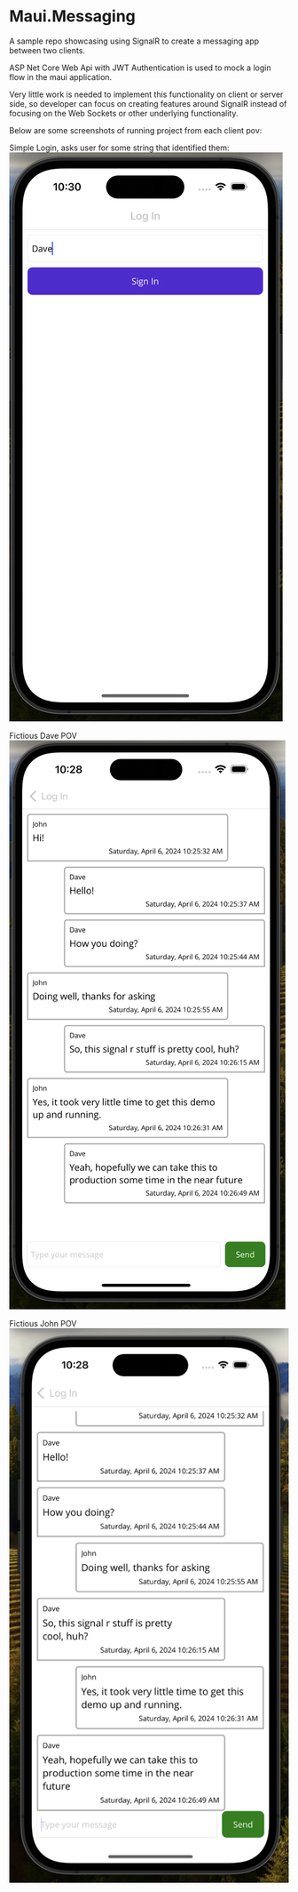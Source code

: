 # Maui.Messaging

A sample repo showcasing using SignalR to create a messaging app between two clients. 

ASP Net Core Web Api with JWT Authentication is used to mock a login flow in the maui application.

Very little work is needed to implement this functionality on client or server side, so developer can focus on creating features around SignalR instead of focusing on the Web Sockets or other underlying functionality.

Below are some screenshots of running project from each client pov:

Simple Login, asks user for some string that identified them:
![login](/Screenshots/SimpleLogin.png)

Fictious Dave POV
![Daves POV](/Screenshots/DavePOV.png)

Fictious John POV
![John POV](/Screenshots/JohnPOV.png)